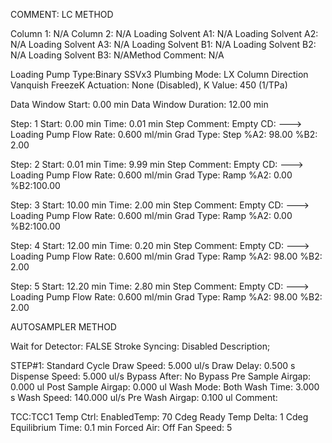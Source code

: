 

COMMENT: LC METHOD
 
Column 1: N/A
Column 2: N/A
Loading Solvent A1: N/A
Loading Solvent A2: N/A
Loading Solvent A3: N/A
Loading Solvent B1: N/A
Loading Solvent B2: N/A
Loading Solvent B3: N/AMethod Comment: N/A
 
Loading Pump Type:Binary SSVx3
Plumbing Mode: LX Column Direction
Vanquish FreezeK Actuation: None (Disabled), K Value: 450 (1/TPa)
 
Data Window Start:   0.00 min
Data Window Duration:  12.00 min
 
Step:  1     Start:  0.00 min     Time:   0.01 min
Step Comment: Empty
CD: --->
Loading Pump
Flow Rate:  0.600 ml/min
Grad Type: Step
%A2: 98.00    %B2:  2.00
 
Step:  2     Start:  0.01 min     Time:   9.99 min
Step Comment: Empty
CD: --->
Loading Pump
Flow Rate:  0.600 ml/min
Grad Type: Ramp
%A2:  0.00    %B2:100.00
 
Step:  3     Start: 10.00 min     Time:   2.00 min
Step Comment: Empty
CD: --->
Loading Pump
Flow Rate:  0.600 ml/min
Grad Type: Ramp
%A2:  0.00    %B2:100.00
 
Step:  4     Start: 12.00 min     Time:   0.20 min
Step Comment: Empty
CD: --->
Loading Pump
Flow Rate:  0.600 ml/min
Grad Type: Ramp
%A2: 98.00    %B2:  2.00
 
Step:  5     Start: 12.20 min     Time:   2.80 min
Step Comment: Empty
CD: --->
Loading Pump
Flow Rate:  0.600 ml/min
Grad Type: Ramp
%A2: 98.00    %B2:  2.00
 
 
AUTOSAMPLER METHOD
 
Wait for Detector: FALSE
Stroke Syncing: Disabled
Description; 
 
 
STEP#1:  Standard Cycle
Draw Speed:  5.000 ul/s
Draw Delay:  0.500 s
Dispense Speed:  5.000 ul/s
Bypass After:  No Bypass
Pre Sample Airgap:  0.000 ul
Post Sample Airgap:  0.000 ul
Wash Mode:  Both
Wash Time:  3.000 s
Wash Speed:  140.000 ul/s
Pre Wash Airgap:  0.100 ul
Comment:  
 
TCC:TCC1
Temp Ctrl: EnabledTemp: 70 Cdeg
Ready Temp Delta: 1 Cdeg
Equilibrium Time: 0.1 min
Forced Air: Off
Fan Speed: 5
 
